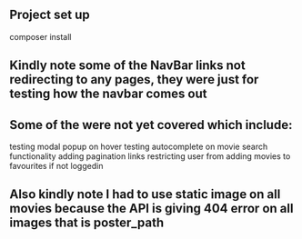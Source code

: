 ## Project set up
composer install

## Kindly note some of the NavBar links not redirecting to any pages, they were just for testing how the navbar comes out

## Some of the were not yet covered which include:
testing modal popup on hover
testing autocomplete on movie search functionality
adding pagination links
restricting user from adding movies to favourites if not loggedin

## Also kindly note I had to use static image on all movies because the API is giving 404 error on all images that is poster_path
